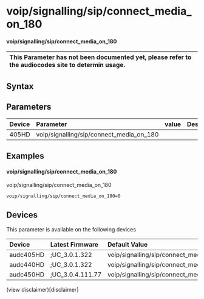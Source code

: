 ﻿---
description: voip/signalling/sip/connect_media_on_180
search: false
---

# voip/signalling/sip/connect_media_on_180

#### voip/signalling/sip/connect_media_on_180


| This Parameter has not been documented yet, please refer to the audiocodes site to determin usage.  | 
| :--- |

## Syntax

## Parameters
|Device|Parameter|value|Description|
|:---|:---|:---|:---|
| 405HD | voip/signalling/sip/connect_media_on_180 |  |  |

## Examples
#### voip/signalling/sip/connect_media_on_180

voip/signalling/sip/connect_media_on_180

```
voip/signalling/sip/connect_media_on_180=0
```

## Devices
This parameter is available on the following devices

| Device | Latest Firmware | Default Value |
|:---|:---|:---|
| audc405HD | ;UC_3.0.1.322 | voip/signalling/sip/connect_media_on_180=0 
| audc440HD | ;UC_3.0.1.322 | voip/signalling/sip/connect_media_on_180=0 
| audc450HD | ;UC_3.0.4.111.77 | voip/signalling/sip/connect_media_on_180=0 

(view disclaimer)[disclaimer]
